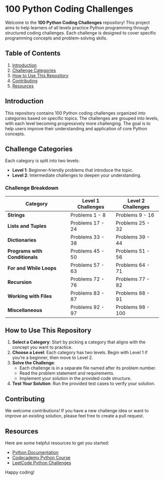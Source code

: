 # 100 Python Coding Challenges

Welcome to the **100 Python Coding Challenges** repository! This project aims to help learners of all levels practice Python programming through structured coding challenges. Each challenge is designed to cover specific programming concepts and problem-solving skills.

## Table of Contents

1. [Introduction](#introduction)
2. [Challenge Categories](#challenge-categories)
3. [How to Use This Repository](#how-to-use-this-repository)
4. [Contributing](#contributing)
5. [Resources](#resources)

## Introduction

This repository contains 100 Python coding challenges organized into categories based on specific topics. The challenges are grouped into levels, with each level becoming progressively more challenging. The goal is to help users improve their understanding and application of core Python concepts.

## Challenge Categories

Each category is split into two levels:
- **Level 1**: Beginner-friendly problems that introduce the topic.
- **Level 2**: Intermediate challenges to deepen your understanding.

### Challenge Breakdown

| Category                        | Level 1 Challenges | Level 2 Challenges |
|---------------------------------|--------------------|---------------------|
| **Strings**                     | Problems 1 - 8     | Problems 9 - 16    |
| **Lists and Tuples**            | Problems 17 - 24   | Problems 25 - 32   |
| **Dictionaries**                | Problems 33 - 38   | Problems 39 - 44   |
| **Programs with Conditionals**  | Problems 45 - 50   | Problems 51 - 56   |
| **For and While Loops**         | Problems 57 - 63   | Problems 64 - 71   |
| **Recursion**                   | Problems 72 - 76   | Problems 77 - 82   |
| **Working with Files**          | Problems 83 - 87   | Problems 88 - 91   |
| **Miscellaneous**               | Problems 92 - 97   | Problems 98 - 100  |

## How to Use This Repository

1. **Select a Category**: Start by picking a category that aligns with the concept you want to practice.
2. **Choose a Level**: Each category has two levels. Begin with Level 1 if you’re a beginner, then move to Level 2.
3. **Solve the Challenge**:
   - Each challenge is in a separate file named after its problem number.
   - Read the problem statement and requirements.
   - Implement your solution in the provided code structure.
4. **Test Your Solution**: Run the provided test cases to verify your solution.


## Contributing

We welcome contributions! If you have a new challenge idea or want to improve an existing solution, please feel free to create a pull request.

## Resources

Here are some helpful resources to get you started:
- [Python Documentation](https://docs.python.org/3/)
- [Codecademy Python Course](https://www.codecademy.com/learn/learn-python-3)
- [LeetCode Python Challenges](https://leetcode.com/)

Happy coding!

